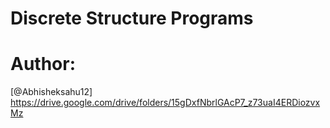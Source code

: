 # Discrete Structure Programs
# Author:
[@Abhisheksahu12]
https://drive.google.com/drive/folders/15gDxfNbrlGAcP7_z73uaI4ERDiozvxMz
